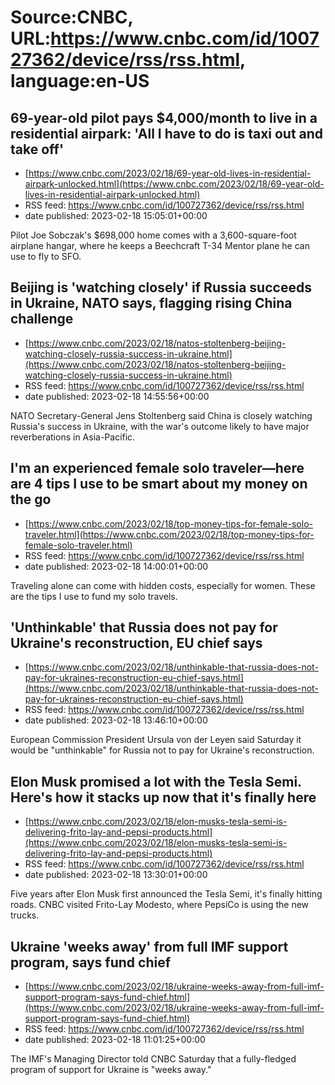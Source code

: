 # Source:CNBC, URL:https://www.cnbc.com/id/100727362/device/rss/rss.html, language:en-US

## 69-year-old pilot pays $4,000/month to live in a residential airpark: 'All I have to do is taxi out and take off'
 - [https://www.cnbc.com/2023/02/18/69-year-old-lives-in-residential-airpark-unlocked.html](https://www.cnbc.com/2023/02/18/69-year-old-lives-in-residential-airpark-unlocked.html)
 - RSS feed: https://www.cnbc.com/id/100727362/device/rss/rss.html
 - date published: 2023-02-18 15:05:01+00:00

Pilot Joe Sobczak's $698,000 home comes with a 3,600-square-foot airplane hangar, where he keeps a Beechcraft T-34 Mentor plane he can use to fly to SFO.

## Beijing is 'watching closely' if Russia succeeds in Ukraine, NATO says, flagging rising China challenge
 - [https://www.cnbc.com/2023/02/18/natos-stoltenberg-beijing-watching-closely-russia-success-in-ukraine.html](https://www.cnbc.com/2023/02/18/natos-stoltenberg-beijing-watching-closely-russia-success-in-ukraine.html)
 - RSS feed: https://www.cnbc.com/id/100727362/device/rss/rss.html
 - date published: 2023-02-18 14:55:56+00:00

NATO Secretary-General Jens Stoltenberg said China is closely watching Russia's success in Ukraine, with the war's outcome likely to have major reverberations in Asia-Pacific.

## I'm an experienced female solo traveler—here are 4 tips I use to be smart about my money on the go
 - [https://www.cnbc.com/2023/02/18/top-money-tips-for-female-solo-traveler.html](https://www.cnbc.com/2023/02/18/top-money-tips-for-female-solo-traveler.html)
 - RSS feed: https://www.cnbc.com/id/100727362/device/rss/rss.html
 - date published: 2023-02-18 14:00:01+00:00

Traveling alone can come with hidden costs, especially for women. These are the tips I use to fund my solo travels.

## 'Unthinkable' that Russia does not pay for Ukraine's reconstruction, EU chief says
 - [https://www.cnbc.com/2023/02/18/unthinkable-that-russia-does-not-pay-for-ukraines-reconstruction-eu-chief-says.html](https://www.cnbc.com/2023/02/18/unthinkable-that-russia-does-not-pay-for-ukraines-reconstruction-eu-chief-says.html)
 - RSS feed: https://www.cnbc.com/id/100727362/device/rss/rss.html
 - date published: 2023-02-18 13:46:10+00:00

European Commission President Ursula von der Leyen said Saturday it would be "unthinkable" for Russia not to pay for Ukraine's reconstruction.

## Elon Musk promised a lot with the Tesla Semi. Here's how it stacks up now that it's finally here
 - [https://www.cnbc.com/2023/02/18/elon-musks-tesla-semi-is-delivering-frito-lay-and-pepsi-products.html](https://www.cnbc.com/2023/02/18/elon-musks-tesla-semi-is-delivering-frito-lay-and-pepsi-products.html)
 - RSS feed: https://www.cnbc.com/id/100727362/device/rss/rss.html
 - date published: 2023-02-18 13:30:01+00:00

Five years after Elon Musk first announced the Tesla Semi, it's finally hitting roads. CNBC visited Frito-Lay Modesto, where PepsiCo is using the new trucks.

## Ukraine 'weeks away' from full IMF support program, says fund chief
 - [https://www.cnbc.com/2023/02/18/ukraine-weeks-away-from-full-imf-support-program-says-fund-chief.html](https://www.cnbc.com/2023/02/18/ukraine-weeks-away-from-full-imf-support-program-says-fund-chief.html)
 - RSS feed: https://www.cnbc.com/id/100727362/device/rss/rss.html
 - date published: 2023-02-18 11:01:25+00:00

The IMF's Managing Director told CNBC Saturday that a fully-fledged program of support for Ukraine is "weeks away."

